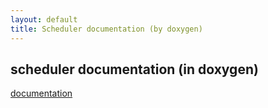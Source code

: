 ```yaml
---
layout: default
title: Scheduler documentation (by doxygen)
---
```


## scheduler documentation (in doxygen)

[documentation](html/index.html)
